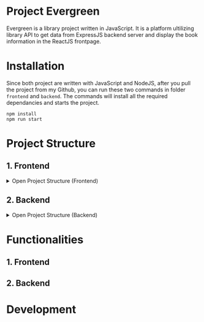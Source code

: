 
# Project Evergreen

Evergreen is a library project written in JavaScript. It is a platform ultilizing library API to get data from ExpressJS backend server and display the book information in the ReactJS frontpage.

# Installation

Since both project are written with JavaScript and NodeJS, after you pull the project from my Github, you can run these two commands in folder `frontend` and `backend`. The commands will install all the required dependancies and starts the project. 

	npm install
    npm run start

# Project Structure
## 1. Frontend
<details>
<summary>Open Project Structure (Frontend)</summary>

```bash
.
└── frontend/
    ├── public
    ├── node_modules
    ├── src/
    │   ├── assets/
    │   │   ├── fonts
    │   │   └── img
    │   ├── components/
    │   │   ├── Frontpage  /
    │   │   │   └── FrontPage.tsx
    │   │   ├── Header  /
    │   │   │   └── Header.tsx
    │   │   └── Others/
    │   │       ├── BreadcrumbButtons.tsx
    │   │       └── Breadcrumbs.tsx
    │   ├── redux/
    │   │   ├── reducers/
    │   │   │   ├── AuthorReducer.tsx
    │   │   │   ├── BoookReducer.tsx
    │   │   │   ├── BaseReducer.tsx
    │   │   │   ├── CartReducer.tsx
    │   │   │   ├── CategoryReducer.tsx
    │   │   │   ├── LoanReducer.tsx
    │   │   │   └── UserReducer.tsx
    │   │   ├── reduxHooks.tsx
    │   │   ├── sharedInstance.tsx
    │   │   └── store.tsx
    │   ├── test
    │   ├── styles/
    │   │   └── css/
    │   │       └── index.css
    │   ├── types/
    │   │   ├── Models.tsx
    │   │   └── reducers.tsx
    │   └── App.tsx
    ├── package.json
    ├── README.md
    └── tsconfig.json
```
</details>


## 2. Backend

<details>
<summary>Open Project Structure (Backend)</summary>

```bash
  .
└── backend/
    ├── dist
    ├── node_modules
    ├── src/
    │   ├── configs/
    │   │   ├── db.ts
    │   │   ├── passport.ts
    │   │   └── swaggerConfig.ts
    │   ├── controllers/
    │   │   ├── authorController.ts
    │   │   ├── baseController.ts
    │   │   ├── bookController.ts
    │   │   ├── cartController.ts
    │   │   ├── categoryController.ts
    │   │   ├── cartItemController.ts
    │   │   ├── loanController.ts
    │   │   └── userController.ts
    │   ├── middlewares/
    │   │   ├── modelMiddlewares/
    │   │   │   ├── cart.middlewares.ts
    │   │   │   └── user.middlewares.ts
    │   │   ├── authentication.ts
    │   │   ├── autoIncrement.ts
    │   │   ├── loggerMiddleware.ts
    │   │   └── timeStamp.ts
    │   ├── models/
    │   │   ├── DTO/
    │   │   │   ├── baseDTO.ts
    │   │   │   └── userDTO.ts
    │   │   ├── author.ts
    │   │   ├── base.ts
    │   │   ├── book.ts
    │   │   ├── cart.ts
    │   │   ├── category.ts
    │   │   ├── cartItem.ts
    │   │   ├── loanr.ts
    │   │   └── user.ts
    │   ├── routes/
    │   │   ├── authorRoutes.ts
    │   │   ├── baseRoutes.ts
    │   │   ├── bookRoutes.ts
    │   │   ├── cartRoutes.ts
    │   │   ├── categoryRoutes.ts
    │   │   ├── cartItemRoutes.ts
    │   │   ├── loanRoutes.ts
    │   │   └── userRoutes.ts
    │   ├── services/
    │   │   ├── authorService.ts
    │   │   ├── baseService.ts
    │   │   ├── bookService.ts
    │   │   ├── cartService.ts
    │   │   ├── categoryService.ts
    │   │   ├── cartItemService.ts
    │   │   ├── loanService.ts
    │   │   └── userService.ts
    │   ├── test
    │   ├── utils/
    │   │   ├── jwt.ts
    │   │   └── type.ts
    │   └── app.ts
    ├── .env
    ├── package.json
    └── tsconfig.json
```
</details>

# Functionalities
## 1. Frontend

## 2. Backend

# Development
